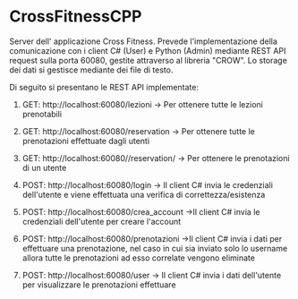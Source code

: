 # CrossFitnessCPP

Server dell' applicazione Cross Fitness.
Prevede l'implementazione della comunicazione con i client C# (User) e Python (Admin) mediante REST API request sulla porta 60080, gestite attraverso al libreria "CROW".
Lo storage dei dati si gestisce mediante dei file di testo.

Di seguito si presentano le REST API implementate:
1. GET: http://localhost:60080/lezioni -> Per ottenere tutte le lezioni prenotabili 
2. GET: http://localhost:60080/reservation -> Per ottenere tutte le prenotazioni effettuate dagli utenti 
3. GET: http://localhost:60080//reservation/<string> -> Per ottenere le prenotazioni di un utente

4. POST: http://localhost:60080/login -> Il client C# invia le credenziali dell'utente e viene effettuata una verifica di correttezza/esistenza 
5. POST: http://localhost:60080/crea_account ->Il client C# invia le credenziali dell'utente per creare l'account
6. POST: http://localhost:60080/prenotazioni ->Il client C# invia i dati per effettuare una prenotazione, nel caso in cui sia inviato solo lo username allora tutte le prenotazioni ad esso correlate vengono eliminate
7. POST: http://localhost:60080/user -> Il client C# invia i dati dell'utente per visualizzare le prenotazioni effettuare
